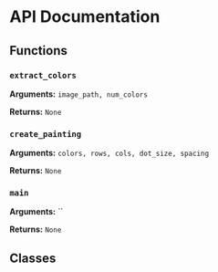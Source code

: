 # API Documentation

## Functions

### `extract_colors`
**Arguments:** `image_path, num_colors`

**Returns:** `None`

### `create_painting`
**Arguments:** `colors, rows, cols, dot_size, spacing`

**Returns:** `None`

### `main`
**Arguments:** ``

**Returns:** `None`

## Classes

